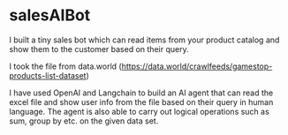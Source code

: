 # salesAIBot

I built a tiny sales bot which can read items from your product catalog and show them to the customer based on their query.

I took the file from data.world (https://data.world/crawlfeeds/gamestop-products-list-dataset)

I have used OpenAI and Langchain to build an AI agent that can read the excel file and show user info from the file based on their query in human language.
The agent is also able to carry out logical operations such as sum, group by etc. on the given data set.
